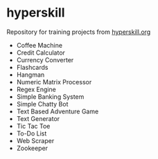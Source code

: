 # hyperskill
Repository for training projects from [hyperskill.org](https://hyperskill.org/tracks/2)

* Coffee Machine
* Credit Calculator
* Currency Converter
* Flashcards
* Hangman
* Numeric Matrix Processor
* Regex Engine
* Simple Banking System
* Simple Chatty Bot
* Text Based Adventure Game
* Text Generator
* Tic Tac Toe
* To-Do List
* Web Scraper
* Zookeeper
